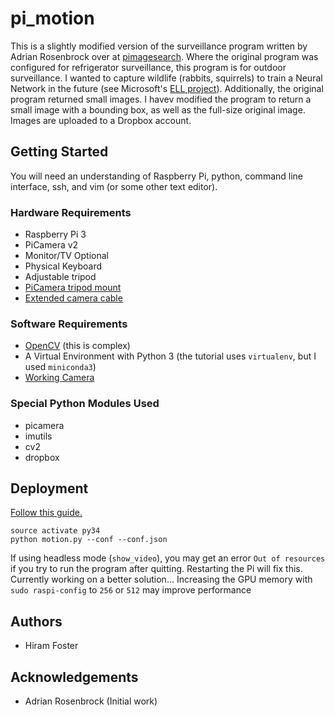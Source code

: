# pi_motion
This is a slightly modified version of the surveillance program written by Adrian Rosenbrock over at [pimagesearch](http://www.pyimagesearch.com/2015/06/01/home-surveillance-and-motion-detection-with-the-raspberry-pi-python-and-opencv/). Where the original program was configured for refrigerator surveillance,  this program is for outdoor surveillance. I wanted to capture wildlife (rabbits, squirrels) to train a Neural Network in the future (see Microsoft's [ELL project](https://github.com/Microsoft/ELL/blob/master/tutorials/vision/gettingStarted/README.md)). Additionally, the original program returned small images. I havev modified the program to return a small image with a bounding box, as well as the full-size original image. Images are uploaded to a Dropbox account.

## Getting Started
You will need an understanding of Raspberry Pi, python, command line interface, ssh, and vim (or some other text editor). 
### Hardware Requirements
- Raspberry Pi 3
- PiCamera v2
- Monitor/TV
Optional
- Physical Keyboard
- Adjustable tripod
- [PiCamera tripod mount](https://www.adafruit.com/product/3253)
- [Extended camera cable](https://www.adafruit.com/product/2143)

### Software Requirements
- [OpenCV](http://www.pyimagesearch.com/2016/04/18/install-guide-raspberry-pi-3-raspbian-jessie-opencv-3/) (this is complex)
- A Virtual Environment with Python 3 (the tutorial uses `virtualenv`, but I used `miniconda3`)
- [Working Camera](http://www.pyimagesearch.com/2015/03/30/accessing-the-raspberry-pi-camera-with-opencv-and-python/)

### Special Python Modules Used
- picamera
- imutils
- cv2
- dropbox

## Deployment
[Follow this guide.](http://www.pyimagesearch.com/2015/06/01/home-surveillance-and-motion-detection-with-the-raspberry-pi-python-and-opencv/)
```
source activate py34
python motion.py --conf --conf.json
```
If using headless mode (`show_video`), you may get an error `Out of resources` if you try to run the program after quitting. Restarting the Pi will fix this. Currently working on a better solution...
Increasing the GPU memory with `sudo raspi-config` to `256` or `512` may improve performance

## Authors
* Hiram Foster

## Acknowledgements
* Adrian Rosenbrock (Initial work)
